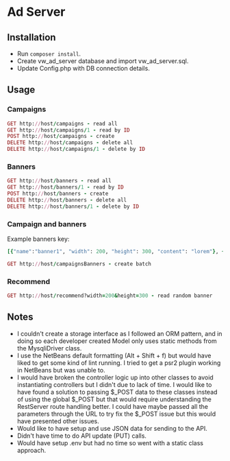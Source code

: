 # Ad Server

## Installation

* Run `composer install`.
* Create vw_ad_server database and import vw_ad_server.sql.
* Update Config.php with DB connection details.

## Usage

### Campaigns
```ruby
GET http://host/campaigns - read all
GET http://host/campaigns/1 - read by ID
POST http://host/campaigns - create
DELETE http://host/campaigns - delete all
DELETE http://host/campaigns/1 - delete by ID
```

### Banners
```ruby
GET http://host/banners - read all
GET http://host/banners/1 - read by ID
POST http://host/banners - create
DELETE http://host/banners - delete all
DELETE http://host/banners/1 - delete by ID
```

### Campaign and banners
Example banners key:
```ruby
[{"name":"banner1", "width": 200, "height": 300, "content": "lorem"}, {"name": "banner2", "width": 400, "height": 500, "content": "ipsum"}, {"name": "banner3", "width": 600, "height": 700, "content": "dolor"}])
```
```ruby
GET http://host/campaignsBanners - create batch
```

### Recommend
```ruby
GET http://host/recommend?width=200&height=300 - read random banner
```

## Notes

* I couldn't create a storage interface as I followed an ORM pattern, and in doing so each developer created Model only uses static methods from the MysqliDriver class.
* I use the NetBeans default formatting (Alt + Shift + f) but would have liked to get some kind of lint running. I tried to get a psr2 plugin working in NetBeans but was unable to.
* I would have broken the controller logic up into other classes to avoid instantiating controllers but I didn't due to lack of time. I would like to have found a solution to passing $_POST data to these classes instead of using the global $_POST but that would require understanding the RestServer route handling better. I could have maybe passed all the parameters through the URL to try fix the $_POST issue but this would have presented other issues.
* Would like to have setup and use JSON data for sending to the API.
* Didn't have time to do API update (PUT) calls.
* Would have setup .env but had no time so went with a static class approach.